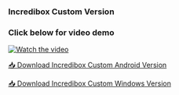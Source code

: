 ### Incredibox Custom Version  

### Click below for video demo   

[![Watch the video](https://img.youtube.com/vi/LJb5x1kY_yQ/0.jpg)](https://youtu.be/LJb5x1kY_yQ)  

[📥 Download Incredibox Custom Android Version](https://github.com/vishnu1100/Incredibox_Custom_version/raw/refs/heads/main/Android_version/IncrediBox_custom.apk)

[📥 Download Incredibox Custom Windows Version](https://example.com/download-link)
